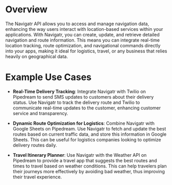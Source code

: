 # Overview

The Navigatr API allows you to access and manage navigation data, enhancing the way users interact with location-based services within your applications. With Navigatr, you can create, update, and retrieve detailed navigation and route information. This means you can integrate real-time location tracking, route optimization, and navigational commands directly into your apps, making it ideal for logistics, travel, or any business that relies heavily on geographical data.

# Example Use Cases

- **Real-Time Delivery Tracking**: Integrate Navigatr with Twilio on Pipedream to send SMS updates to customers about their delivery status. Use Navigatr to track the delivery route and Twilio to communicate real-time updates to the customer, enhancing customer service and transparency.

- **Dynamic Route Optimization for Logistics**: Combine Navigatr with Google Sheets on Pipedream. Use Navigatr to fetch and update the best routes based on current traffic data, and store this information in Google Sheets. This can be useful for logistics companies looking to optimize delivery routes daily.

- **Travel Itinerary Planner**: Use Navigatr with the Weather API on Pipedream to provide a travel app that suggests the best routes and times to travel based on weather conditions. This can help travelers plan their journeys more effectively by avoiding bad weather, thus improving their travel experience.
